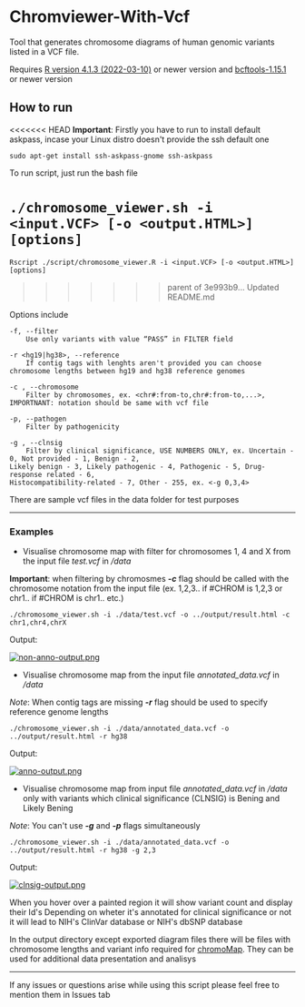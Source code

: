 # Chromviewer-With-Vcf
Tool that generates chromosome diagrams of human genomic variants listed in a VCF file.

Requires [R version 4.1.3 (2022-03-10)](https://www.r-project.org/) or newer version
and [bcftools-1.15.1](https://samtools.github.io/bcftools/) or newer version

## How to run
<<<<<<< HEAD
**Important**: Firstly you have to run to install default askpass, incase your Linux distro doesn't provide the ssh default one

`sudo apt-get install ssh-askpass-gnome ssh-askpass`

To run script, just run the bash file

`./chromosome_viewer.sh -i <input.VCF> [-o <output.HTML>] [options]`
=======
`Rscript ./script/chromosome_viewer.R -i <input.VCF> [-o <output.HTML>] [options]`
>>>>>>> parent of 3e993b9... Updated README.md

Options include

	-f, --filter
		Use only variants with value “PASS” in FILTER field
  
	-r <hg19|hg38>, --reference
		If contig tags with lenghts aren't provided you can choose chromosome lengths between hg19 and hg38 reference genomes

	-c , --chromosome
		Filter by chromosomes, ex. <chr#:from-to,chr#:from-to,...>, IMPORTNANT: notation should be same with vcf file

	-p, --pathogen
		Filter by pathogenicity

	-g , --clnsig
		Filter by clinical significance, USE NUMBERS ONLY, ex. Uncertain - 0, Not provided - 1, Benign - 2,
    Likely benign - 3, Likely pathogenic - 4, Pathogenic - 5, Drug-response related - 6,
    Histocompatibility-related - 7, Other - 255, ex. <-g 0,3,4>


There are sample vcf files in the data folder for test purposes

---

### Examples
- Visualise chromosome map with filter for chromosomes 1, 4 and X from the input file *test.vcf* in */data*

**Important**: when filtering by chromosmes ***-c*** flag should be called with the chromosome notation from the input file (ex. 1,2,3.. if #CHROM is 1,2,3 or chr1.. if #CHROM is chr1.. etc.)

`./chromosome_viewer.sh -i ./data/test.vcf -o ../output/result.html -c chr1,chr4,chrX`

Output:

[![non-anno-output.png](https://i.postimg.cc/4NvRrSnn/non-anno-output.png)](https://postimg.cc/3dwqG9XH)

- Visualise chromosome map from the input file *annotated_data.vcf* in */data*

*Note*: When contig tags are missing ***-r*** flag should be used to specify reference genome lengths

`./chromosome_viewer.sh -i ./data/annotated_data.vcf -o ../output/result.html -r hg38`

Output:

[![anno-output.png](https://i.postimg.cc/28k0Sc21/anno-output.png)](https://postimg.cc/8sYRyH8G)

- Visualise chromosome map from input file *annotated_data.vcf* in */data* only with variants which clinical significance (CLNSIG) is Bening and Likely Bening

*Note*: You can't use ***-g*** and ***-p*** flags simultaneously
 
`./chromosome_viewer.sh -i ./data/annotated_data.vcf -o ../output/result.html -r hg38 -g 2,3`

Output:

[![clnsig-output.png](https://i.postimg.cc/FF8X7CPs/clnsig-output.png)](https://postimg.cc/JtN2FxV9)

When you hover over a painted region it will show variant count and display their Id's
Depending on wheter it's annotated for clinical significance or not it will lead to NIH's ClinVar database or NIH's dbSNP database

In the output directory except exported diagram files there will be files with chromosome lengths and variant info required for <a href="https://lakshay-anand.github.io/chromoMap/docs.html" target="_blank">chromoMap</a>. They can be used for additional data presentation and analisys

---

If any issues or questions arise while using this script please feel free to mention them in Issues tab

